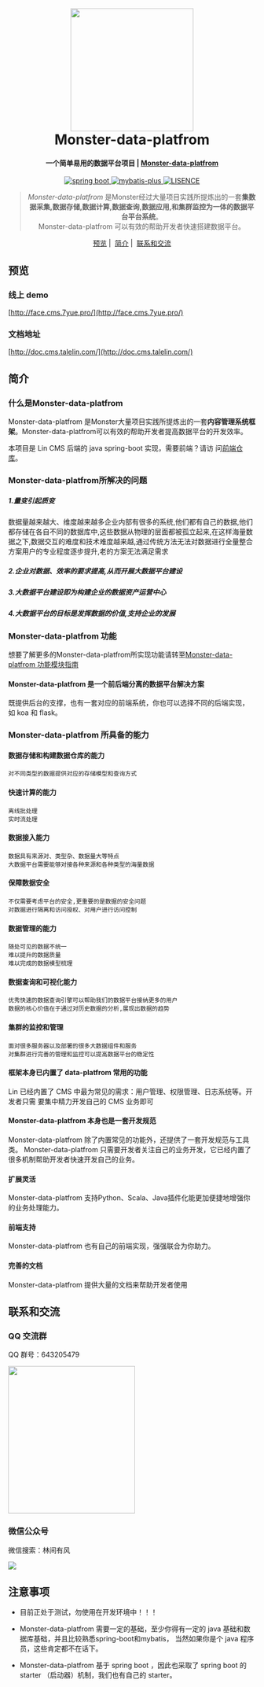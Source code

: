 <h1 align="center">
  <a href="http://doc.cms.talelin.com/">
  <img src="http://doc.cms.talelin.com/left-logo.png" width="250"/></a>
  <br>
  Monster-data-platfrom
</h1>

<h4 align="center">一个简单易用的数据平台项目 | <a href="http://doc.cms.talelin.com/" target="_blank">Monster-data-platfrom</a></h4>

<p align="center">

  <a href="https://spring.io/" rel="nofollow">
  <img src="https://img.shields.io/badge/spring%20boot-2.2.2.RELEASE-green" alt="spring boot" data-canonical-src="https://img.shields.io/badge/spring%20boot-2.2.2.RELEASE-green" style="max-width:100%;">
  </a>
  
  <a href="https://pypi.org/project/Lin-CMS/" rel="nofollow">
  <img src="https://img.shields.io/badge/mybatis--plus-3.3.0-yellow" alt="mybatis-plus" data-canonical-src="https://img.shields.io/badge/mybatis--plus-3.3.0-yellow" style="max-width:100%;">
  </a>
  
  <a href="https://mybatis.plus/" rel="nofollow">
  <img src="https://img.shields.io/badge/license-MIT-lightgrey.svg" alt="LISENCE" data-canonical-src="https://img.shields.io/badge/license-MIT-lightgrey.svg" style="max-width:100%;">
  </a>
  
</p>

<blockquote align="center">
  <em>Monster-data-platfrom</em> 是Monster经过大量项目实践所提炼出的一套<strong>集数据采集,数据存储,数据计算,数据查询,数据应用,和集群监控为一体的数据平台平台系统</strong>。<br>
 Monster-data-platfrom 可以有效的帮助开发者快速搭建数据平台。
</blockquote>

<p align="center">
  <a href="##预览">预览</a>&nbsp;|&nbsp;
  <a href="##简介">简介</a>&nbsp;|&nbsp;
  <a href="##联系和交流">联系和交流</a>
</p>

## 预览

### 线上 demo

[http://face.cms.7yue.pro/](http://face.cms.7yue.pro/)

### 文档地址

[http://doc.cms.talelin.com/](http://doc.cms.talelin.com/)

## 简介

### 什么是Monster-data-platfrom

Monster-data-platfrom 是Monster大量项目实践所提炼出的一套**内容管理系统框
架**。Monster-data-platfrom可以有效的帮助开发者提高数据平台的开发效率。

本项目是 Lin CMS 后端的 java spring-boot 实现，需要前端？请访
问[前端仓库](https://github.com/TaleLin/lin-cms-vue)。

### Monster-data-platfrom所解决的问题
##### 1.量变引起质变
数据量越来越大、维度越来越多企业内部有很多的系统,他们都有自己的数据,他们都存储在各自不同的数据库中,这些数据从物理的层面都被孤立起来,在这样海量数据之下,数据交互的难度和技术难度越来越,通过传统方法无法对数据进行全量整合方案用户的专业程度逐步提升,老的方案无法满足需求
##### 2.企业对数据、效率的要求提高,从而开展大数据平台建设
##### 3.大数据平台建设即为构建企业的数据资产运营中心
##### 4.大数据平台的目标是发挥数据的价值,支持企业的发展

### Monster-data-platfrom 功能

想要了解更多的Monster-data-platfrom所实现功能请转至[Monster-data-platfrom 功能模块指南](https://github.com/shihong90/master-data-platfrom/blob/main/%E5%8A%9F%E8%83%BD%E6%A8%A1%E5%9D%97%E6%8C%87%E5%8D%97.md)

#### Monster-data-platfrom 是一个前后端分离的数据平台解决方案

既提供后台的支撑，也有一套对应的前端系统，你也可以选择不同的后端实现，
如 koa 和 flask。
### Monster-data-platfrom 所具备的能力
#### 数据存储和构建数据仓库的能力
	对不同类型的数据提供对应的存储模型和查询方式
#### 快速计算的能力
	离线批处理
	实时流处理
#### 数据接入能力
	数据具有来源对、类型杂、数据量大等特点
	大数据平台需要能够对接各种来源和各种类型的海量数据
#### 保障数据安全
	不仅需要考虑平台的安全,更重要的是数据的安全问题
	对数据进行隔离和访问授权、对用户进行访问控制
#### 数据管理的能力
	随处可见的数据不统一
	难以提升的数据质量
	难以完成的数据模型梳理
#### 数据查询和可视化能力
	优秀快速的数据查询引擎可以帮助我们的数据平台接纳更多的用户
	数据的核心价值在于通过对历史数据的分析,展现出数据的趋势 
#### 集群的监控和管理
	面对很多服务器以及部署的很多大数据组件和服务
	对集群进行完善的管理和监控可以提高数据平台的稳定性
#### 框架本身已内置了 data-platfrom 常用的功能

Lin 已经内置了 CMS 中最为常见的需求：用户管理、权限管理、日志系统等。开发者只需
要集中精力开发自己的 CMS 业务即可

#### Monster-data-platfrom 本身也是一套开发规范

Monster-data-platfrom 除了内置常见的功能外，还提供了一套开发规范与工具类。
Monster-data-platfrom 只需要开发者关注自己的业务开发，它已经内置了很多机制帮助开发者快速开发自己的业务。

#### 扩展灵活

Monster-data-platfrom 支持Python、Scala、Java插件化能更加便捷地增强你的业务处理能力。

#### 前端支持

Monster-data-platfrom 也有自己的前端实现，强强联合为你助力。

#### 完善的文档

Monster-data-platfrom 提供大量的文档来帮助开发者使用


## 联系和交流

### QQ 交流群

QQ 群号：643205479

<img class="QR-img" width="258" height="300" src="http://imglf3.nosdn0.126.net/img/Qk5LWkJVWkF3Nmdyc2xGcUtScEJLOVV1clErY1dJa0FsQ3E1aDZQWlZHZ2dCbSt4WXA1V3dRPT0.jpg?imageView&thumbnail=1680x0&quality=96&stripmeta=0&type=jpg">

### 微信公众号

微信搜索：林间有风

<img class="QR-img" src="http://imglf6.nosdn0.126.net/img/YUdIR2E3ME5weEdlNThuRmI4TFh3UWhiNmladWVoaTlXUXpicEFPa1F6czFNYkdmcWRIbGRRPT0.jpg?imageView&thumbnail=500x0&quality=96&stripmeta=0&type=jpg">

## 注意事项

- 目前正处于测试，勿使用在开发环境中！！！

- Monster-data-platfrom 需要一定的基础，至少你得有一定的 java 基础和数据库基础，并且比较熟悉spring-boot和mybatis，
当然如果你是个 java 程序员，这些肯定都不在话下。


- Monster-data-platfrom 基于 spring boot ，因此也采取了 spring boot 的 starter （启动器）机制，我们也有自己的
starter。 



